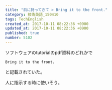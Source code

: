 ```yaml
---
title: "前に持ってきて > Bring it to the front."
category: 技術英語_150410
tags: TechEnglish
created_at: 2017-10-11 08:22:36 +0900
updated_at: 2017-10-11 08:22:36 +0900
published: true
number: 5102
---
```


ソフトウェアのtutorialのpdf資料のどれかで

```
Bring it to the front.
```

と記載されていた。

人に指示する時に使いそう。


